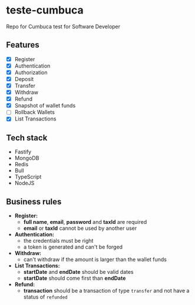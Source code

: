 # teste-cumbuca
Repo for Cumbuca test for Software Developer

## Features
- [x] Register
- [x] Authentication 
- [x] Authorization
- [x] Deposit
- [x] Transfer
- [x] Withdraw
- [x] Refund
- [x] Snapshot of wallet funds
- [ ] Rollback Wallets
- [x] List Transactions

## Tech stack
- Fastify
- MongoDB
- Redis
- Bull
- TypeScript
- NodeJS

## Business rules
- **Register:**
  - **full name**, **email**, **password** and **taxId** are required
  - **email** or **taxId** cannot be used by another user
- **Authentication:**
  - the credentials must be right
  - a token is generated and can't be forged
- **Withdraw:**
  - can't withdraw if the amount is larger than the wallet funds
- **List Transactions:**
  - **startDate** and **endDate** should be valid dates
  - **startDate** should come first than **endDate**
- **Refund:**
  - **transaction** should be a transaction of type `transfer` and not have a status of `refunded`
